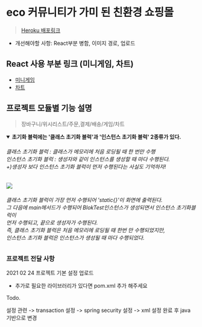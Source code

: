 # eco 커뮤니티가 가미 된 친환경 쇼핑몰  
> [Heroku 배포링크](https://eco-friends-mall.herokuapp.com/)
- 개선해야할 사항: React부분 병함, 이미지 경로, 업로드 

## React 사용 부분 링크 (미니게임, 차트)
- [미니게임](https://github.com/Leo-ground/ecogame)
- [차트](https://github.com/Leo-ground/reactcharts)

## 프로젝트 모듈별 기능 설명
> 장바구니/위시리스트/주문,결제/배송/게임/차트
<details open>
  <summary> 
    <b>초기화 블럭에는 '클래스 초기화 블럭'과 '인스턴스 초기화 블럭' 2종류가 있다.</b><br>
      <h6>클래스 초기화 블럭 : 클래스가 메모리에 처음 로딩될 때 한 번만 수행<br>
          인스턴스 초기화 블럭 : 생성자와 같이 인스턴스를 생성할 때 마다 수행된다.<br>
          +)생성자 보다 인스턴스 초기화 블럭이 먼저 수행된다는 사실도 기억하자!
      </h6> 
  </summary>
   <img src=https://github.com/luckyjek/TIL_/blob/main/Java/image/blokTest.jpg>
    <h6>클래스 초기화 블럭이 가장 먼저 수행되어 'static{}'이 화면에 출력된다.<br>
        그 다음에 main메서드가 수행되어 BlokTest인스턴스가 생성되면서 인스턴스 초기화블럭이<br>
        먼저 수행되고, 끝으로 생성자가 수행된다. <br>
        즉, 클래스 초기화 블럭은 처음 메모리에 로딩될 때 한번 만 수행되었지만, <br>
        인스턴스 초기화 블럭은 인스턴스가 생성될 때 마다 수행되었다.
    </h6>
  </div>
</details>

### 프로젝트 전달 사항
2021 02 24 프로젝트 기본 설정 업로드 

* 추가로 필요한 라이브러리가 있다면 pom.xml 추가 해주세요


Todo.

설정 관련
-> transaction 설정
-> spring security 설정
-> xml 설정 완료 후 java 기반으로 변경
